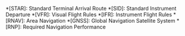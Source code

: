 <!-- *[GSH-STAR]: GSH9
*[GSH#]: GSH9
*[GSHstar]: GSH9 -->

*[STAR]: Standard Terminal Arrival Route 
*[SID]: Standard Instrument Departure 
*[VFR]: Visual Flight Rules 
*[IFR]: Instrument Flight Rules 
*[RNAV]: Area Navigation 
*[GNSS]: Global Navigation Satellite System 
*[RNP]: Required Navigation Performance